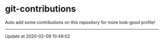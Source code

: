 # git-contributions

Auto add some contributions on this repository for more look-good profile!

---

Update at 2020-02-09 10:49:02
